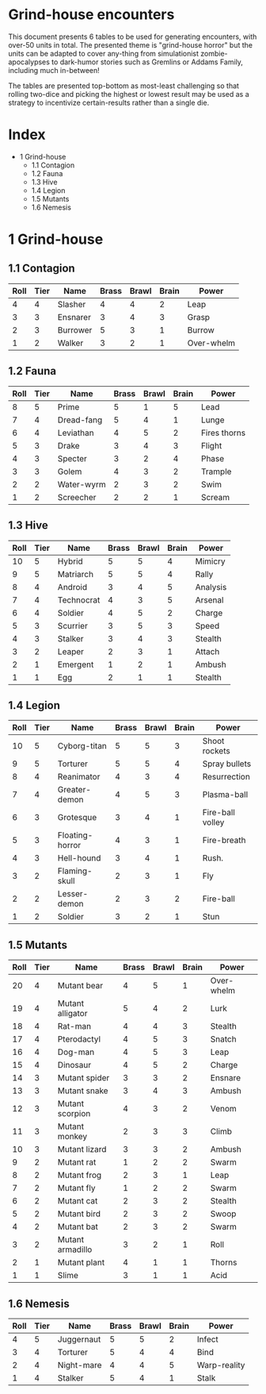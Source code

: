 # Grind-house encounters
This document presents 6 tables to be used for generating encounters, with over-50 units in total. The presented theme is "grind-house horror" but the units can be adapted to cover any-thing from simulationist zombie-apocalypses to dark-humor stories such as Gremlins or Addams Family, including much in-between!

The tables are presented top-bottom as most-least challenging so that rolling two-dice and picking the highest or lowest result may be used as a strategy to incentivize certain-results rather than a single die.

# Index
* 1 Grind-house
  * 1.1 Contagion
  * 1.2 Fauna
  * 1.3 Hive
  * 1.4 Legion
  * 1.5 Mutants
  * 1.6 Nemesis

# 1 Grind-house
## 1.1 Contagion
| Roll | Tier | Name     | Brass | Brawl | Brain | Power      |
| ---- | ---- | -------- | ----- | ----- | ----- | ---------- |
| 4    | 4    | Slasher  | 4     | 4     | 2     | Leap       |
| 3    | 3    | Ensnarer | 3     | 4     | 3     | Grasp      |
| 2    | 3    | Burrower | 5     | 3     | 1     | Burrow     |
| 1    | 2    | Walker   | 3     | 2     | 1     | Over-whelm |

## 1.2 Fauna
| Roll | Tier | Name       | Brass | Brawl | Brain | Power        |
| ---- | ---- | ---------- | ----- | ----- | ----- | ------------ |
| 8    | 5    | Prime      | 5     | 1     | 5     | Lead         |
| 7    | 4    | Dread-fang | 5     | 4     | 1     | Lunge        |
| 6    | 4    | Leviathan  | 4     | 5     | 2     | Fires thorns |
| 5    | 3    | Drake      | 3     | 4     | 3     | Flight       |
| 4    | 3    | Specter    | 3     | 2     | 4     | Phase        |
| 3    | 3    | Golem      | 4     | 3     | 2     | Trample      |
| 2    | 2    | Water-wyrm | 2     | 3     | 2     | Swim         |
| 1    | 2    | Screecher  | 2     | 2     | 1     | Scream       |

## 1.3 Hive
| Roll | Tier | Name       | Brass | Brawl | Brain | Power    |
| ---- | ---- | ---------- | ----- | ----- | ----- | -------- |
| 10   | 5    | Hybrid     | 5     | 5     | 4     | Mimicry  |
| 9    | 5    | Matriarch  | 5     | 5     | 4     | Rally    |
| 8    | 4    | Android    | 3     | 4     | 5     | Analysis |
| 7    | 4    | Technocrat | 4     | 3     | 5     | Arsenal  |
| 6    | 4    | Soldier    | 4     | 5     | 2     | Charge   |
| 5    | 3    | Scurrier   | 3     | 5     | 3     | Speed    |
| 4    | 3    | Stalker    | 3     | 4     | 3     | Stealth  |
| 3    | 2    | Leaper     | 2     | 3     | 1     | Attach   |
| 2    | 1    | Emergent   | 1     | 2     | 1     | Ambush   |
| 1    | 1    | Egg        | 2     | 1     | 1     | Stealth  |

## 1.4 Legion
| Roll | Tier | Name            | Brass | Brawl | Brain | Power            |
| ---- | ---- | --------------- | ----- | ----- | ----- | ---------------- |
| 10   | 5    | Cyborg-titan    | 5     | 5     | 3     | Shoot rockets    |
| 9    | 5    | Torturer        | 5     | 5     | 4     | Spray bullets    |
| 8    | 4    | Reanimator      | 4     | 3     | 4     | Resurrection     |
| 7    | 4    | Greater-demon   | 4     | 5     | 3     | Plasma-ball      |
| 6    | 3    | Grotesque       | 3     | 4     | 1     | Fire-ball volley |
| 5    | 3    | Floating-horror | 4     | 3     | 1     | Fire-breath      |
| 4    | 3    | Hell-hound      | 3     | 4     | 1     | Rush.            |
| 3    | 2    | Flaming-skull   | 2     | 3     | 1     | Fly              |
| 2    | 2    | Lesser-demon    | 2     | 3     | 2     | Fire-ball        |
| 1    | 2    | Soldier         | 3     | 2     | 1     | Stun             |

## 1.5 Mutants
| Roll | Tier | Name             | Brass | Brawl | Brain | Power      |
| ---- | ---- | ---------------- | ----- | ----- | ----- | ---------- |
| 20   | 4    | Mutant bear      | 4     | 5     | 1     | Over-whelm |
| 19   | 4    | Mutant alligator | 5     | 4     | 2     | Lurk       |
| 18   | 4    | Rat-man          | 4     | 4     | 3     | Stealth    |
| 17   | 4    | Pterodactyl      | 4     | 5     | 3     | Snatch     |
| 16   | 4    | Dog-man          | 4     | 5     | 3     | Leap       |
| 15   | 4    | Dinosaur         | 4     | 5     | 2     | Charge     |
| 14   | 3    | Mutant spider    | 3     | 3     | 2     | Ensnare    |
| 13   | 3    | Mutant snake     | 3     | 4     | 3     | Ambush     |
| 12   | 3    | Mutant scorpion  | 4     | 3     | 2     | Venom      |
| 11   | 3    | Mutant monkey    | 2     | 3     | 3     | Climb      |
| 10   | 3    | Mutant lizard    | 3     | 3     | 2     | Ambush     |
| 9    | 2    | Mutant rat       | 1     | 2     | 2     | Swarm      |
| 8    | 2    | Mutant frog      | 2     | 3     | 1     | Leap       |
| 7    | 2    | Mutant fly       | 1     | 2     | 2     | Swarm      |
| 6    | 2    | Mutant cat       | 2     | 3     | 2     | Stealth    |
| 5    | 2    | Mutant bird      | 2     | 3     | 2     | Swoop      |
| 4    | 2    | Mutant bat       | 2     | 3     | 2     | Swarm      |
| 3    | 2    | Mutant armadillo | 3     | 2     | 1     | Roll       |
| 2    | 1    | Mutant plant     | 4     | 1     | 1     | Thorns     |
| 1    | 1    | Slime            | 3     | 1     | 1     | Acid       |

## 1.6 Nemesis
| Roll | Tier | Name       | Brass | Brawl | Brain | Power        |
| ---- | ---- | ---------- | ----- | ----- | ----- | ------------ |
| 4    | 5    | Juggernaut | 5     | 5     | 2     | Infect       |
| 3    | 4    | Torturer   | 5     | 4     | 4     | Bind         |
| 2    | 4    | Night-mare | 4     | 4     | 5     | Warp-reality |
| 1    | 4    | Stalker    | 5     | 4     | 1     | Stalk        |

